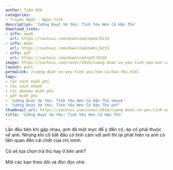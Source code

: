 ```yaml
---
author: Tiểu Khê
categories:
- Truyện Ngắn - Ngôn Tình
description: 'Cưỡng Đoạt Vợ Yêu: Tình Yêu Hơn Cả Hận Thù'
download_links:
- info: epub
  url: https://sachvui.com/download/epub/6214
- info: mobi
  url: https://sachvui.com/download/mobi/6215
- info: pdf
  url: https://sachvui.com/download/pdf/6216
image: https://sachvui.com/cover/2018/cuong-doat-vo-yeu-tinh-yeu-hon-ca-han-thu.jpg
layout: post
permalink: /cuong-doat-vo-yeu-tinh-yeu-hon-ca-han-thu.html
tags:
- tải sách miễn phí
- tải sách nhanh
- tải ebooks miễn phí
- pdf miễn phí
- 'Cưỡng Đoạt Vợ Yêu: Tình Yêu Hơn Cả Hận Thù ebook'
- 'Cưỡng Đoạt Vợ Yêu: Tình Yêu Hơn Cả Hận Thù pdf'
thumbnail_url: https://sachvui.com/cover/2018/cuong-doat-vo-yeu-tinh-yeu-hon-ca-han-thu.jpg
title: 'Cưỡng Đoạt Vợ Yêu: Tình Yêu Hơn Cả Hận Thù'
---
```


 <div class="item-desc text-justify"> <p>Lần đầu tiên khi gặp nhau, anh đã một mực để ý đến cô, ép cô phải thuộc về anh. Nhưng khi cô bắt đầu có tình cảm với anh thì lại phát hiện ra anh có liên quan đến cái chết của chị mình. <br><br>Cô sẽ lựa chọn trả thù hay ở bên anh?<br><br>Mời các bạn theo dõi và đón đọc nhé.</p> </div>